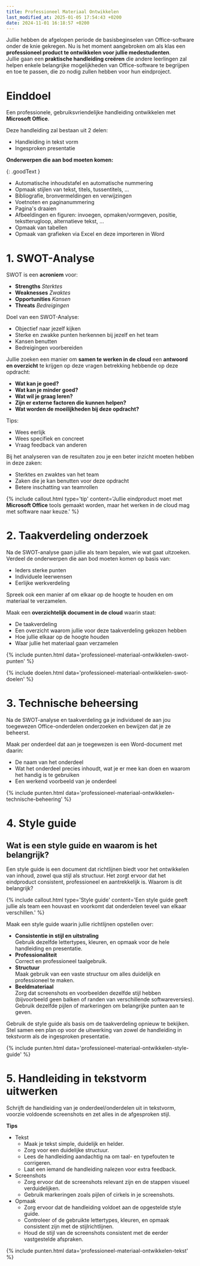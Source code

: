 ```yaml
---
title: Professioneel Materiaal Ontwikkelen
last_modified_at: 2025-01-05 17:54:43 +0200
date: 2024-11-01 16:18:57 +0200
---
```


Jullie hebben de afgelopen periode de basisbeginselen van Office-software onder de knie gekregen. Nu is het moment aangebroken om als klas een **professioneel product te ontwikkelen voor jullie medestudenten**.  
Jullie gaan een **praktische handleiding creëren** die andere leerlingen zal helpen enkele belangrijke mogelijkheden van Office-software te begrijpen en toe te passen, die zo nodig zullen hebben voor hun eindproject.

# Einddoel
Een professionele, gebruiksvriendelijke handleiding ontwikkelen met **Microsoft Office**.

Deze handleiding zal bestaan uit 2 delen:
- Handleiding in tekst vorm
- Ingesproken presentatie

**Onderwerpen die aan bod moeten komen:**

{: .goodText }
- Automatische inhoudstafel en automatische nummering
- Opmaak stijlen van tekst, titels, tussentitels, ...
- Bibliografie, bronvermeldingen en verwijzingen
- Voetnoten en paginanummering
- Pagina's draaien
- Afbeeldingen en figuren: invoegen, opmaken/vormgeven, positie, tekstterugloop, alternatieve tekst, ...
- Opmaak van tabellen
- Opmaak van grafieken via Excel en deze importeren in Word

# 1. SWOT-Analyse

SWOT is een **acroniem** voor:
- **Strengths** *Sterktes*
- **Weaknesses** *Zwaktes*
- **Opportunities** *Kansen*
- **Threats** *Bedreigingen*

Doel van een SWOT-Analyse:
- Objectief naar jezelf kijken
- Sterke en zwakke punten herkennen bij jezelf en het team
- Kansen benutten
- Bedreigingen voorbereiden

Jullie zoeken een manier om **samen te werken in de cloud** een **antwoord en overzicht** te krijgen op deze vragen betrekking hebbende op deze opdracht:
- **Wat kan je goed?**
- **Wat kan je minder goed?**
- **Wat wil je graag leren?**
- **Zijn er externe factoren die kunnen helpen?**
- **Wat worden de moeilijkheden bij deze opdracht?**

Tips:
- Wees eerlijk
- Wees specifiek en concreet
- Vraag feedback van anderen

Bij het analyseren van de resultaten zou je een beter inzicht moeten hebben in deze zaken:
- Sterktes en zwaktes van het team
- Zaken die je kan benutten voor deze opdracht
- Betere inschatting van teamrollen

{% include callout.html type='tip' content='Jullie eindproduct moet met **Microsoft Office** tools gemaakt worden, maar het werken in de cloud mag met software naar keuze.' %}

# 2. Taakverdeling onderzoek

Na de SWOT-analyse gaan jullie als team bepalen, wie wat gaat uitzoeken.  
Verdeel de onderwerpen die aan bod moeten komen op basis van:
- Ieders sterke punten
- Individuele leerwensen
- Eerlijke werkverdeling

Spreek ook een manier af om elkaar op de hoogte te houden en om materiaal te verzamelen.

Maak een **overzichtelijk document in de cloud** waarin staat:
- De taakverdeling
- Een overzicht waarom jullie voor deze taakverdeling gekozen hebben
- Hoe jullie elkaar op de hoogte houden
- Waar jullie het materiaal gaan verzamelen

{% include punten.html data='professioneel-materiaal-ontwikkelen-swot-punten' %}

{% include doelen.html data='professioneel-materiaal-ontwikkelen-swot-doelen' %}

# 3. Technische beheersing

Na de SWOT-analyse en taakverdeling ga je individueel de aan jou toegewezen Office-onderdelen onderzoeken en bewijzen dat je ze beheerst.

Maak per onderdeel dat aan je toegewezen is een Word-document met daarin:
- De naam van het onderdeel
- Wat het onderdeel precies inhoudt, wat je er mee kan doen en waarom het handig is te gebruiken
- Een werkend voorbeeld van je onderdeel

{% include punten.html data='professioneel-materiaal-ontwikkelen-technische-beheering' %} 

# 4. Style guide

## Wat is een style guide en waarom is het belangrijk?

Een style guide is een document dat richtlijnen biedt voor het ontwikkelen van inhoud, zowel qua stijl als structuur. Het zorgt ervoor dat het eindproduct consistent, professioneel en aantrekkelijk is. Waarom is dit belangrijk?

{% include callout.html type='Style guide' content='Een style guide geeft jullie als team een houvast en voorkomt dat onderdelen teveel van elkaar verschillen.' %}

Maak een style guide waarin jullie richtlijnen opstellen over:
- **Consistentie in stijl en uitstraling**  
    Gebruik dezelfde lettertypes, kleuren, en opmaak voor de hele handleiding en presentatie.
- **Professionaliteit**  
    Correct en professioneel taalgebruik.
- **Structuur**  
    Maak gebruik van een vaste structuur om alles duidelijk en professioneel te maken.
- **Beeldmateriaal**  
    Zorg dat screenshots en voorbeelden dezelfde stijl hebben (bijvoorbeeld geen balken of randen van verschillende softwareversies).  
    Gebruik dezelfde pijlen of markeringen om belangrijke punten aan te geven.

Gebruik de style guide als basis om de taakverdeling opnieuw te bekijken. Stel samen een plan op voor de uitwerking van zowel de handleiding in tekstvorm als de ingesproken presentatie.

{% include punten.html data='professioneel-materiaal-ontwikkelen-style-guide' %} 

# 5. Handleiding in tekstvorm uitwerken

Schrijft de handleiding van je onderdeel/onderdelen uit in tekstvorm, voorzie voldoende screenshots en zet alles in de afgesproken stijl.

**Tips**
- Tekst
    - Maak je tekst simple, duidelijk en helder.
    - Zorg voor een duidelijke structuur.
    - Lees de handleiding aandachtig na om taal- en typefouten te corrigeren.
    - Laat een iemand de handleiding nalezen voor extra feedback.
- Screenshots
    - Zorg ervoor dat de screenshots relevant zijn en de stappen visueel verduidelijken.
    - Gebruik markeringen zoals pijlen of cirkels in je screenshots.
- Opmaak
    - Zorg ervoor dat de handleiding voldoet aan de opgestelde style guide.
    - Controleer of de gebruikte lettertypes, kleuren, en opmaak consistent zijn met de stijlrichtlijnen.
    - Houd de stijl van de screenshots consistent met de eerder vastgestelde afspraken.

{% include punten.html data='professioneel-materiaal-ontwikkelen-tekst' %} 
